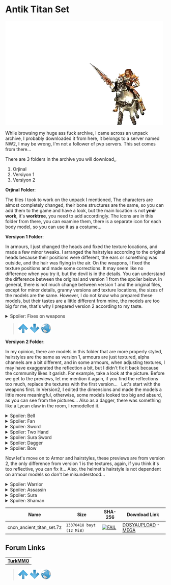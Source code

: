 # Antik Titan Set

![FAIL](/ASSETS/3D/30.gif)

While browsing my huge ass fuck archive, I came across an unpack archive, I probably downloaded it from here, it belongs to a server named NW2, I may be wrong, I'm not a follower of pvp servers.
This set comes from there...

There are 3 folders in the archive you will download,,

1. Orjinal
2. Versiyon 1
3. Versiyon 2

**Orjinal Folder**:

The files I took to work on the unpack I mentioned, The characters are almost completely changed, their bone structures are the same, so you can add them to the game and have a look, but the main location is not **ymir work**, it's **worktree**, you need to add accordingly. The icons are in this folder from there, you can examine them, there is a separate icon for each body model, so you can use it as a costume...

**Versiyon 1 Folder**:

In armours, I just changed the heads and fixed the texture locations, and made a few minor tweaks.
I arranged the hairstyles according to the original heads because their positions were different, the ears or something was outside, and the hair was flying in the air.​
On the weapons, I fixed the texture positions and made some corrections. It may seem like no difference when you try it, but the devil is in the details. You can understand the difference between the original and version 1 from the spoiler below. In general, there is not much change between version 1 and the original files, except for minor details, granny versions and texture locations, the sizes of the models are the same. However, I do not know who prepared these models, but their tastes are a little different from mine, the models are too big for me, that's why I prepared version 2 according to my taste.

<details>
  <summary>Spoiler: Fixes on weapons</summary>

[![FAIL](/ASSETS/3D/002_01.gif)](https://www.imagevisit.com/images/2021/02/20/Untitled-28.gif)
[![FAIL](/ASSETS/3D/002_02.gif)](https://www.imagevisit.com/images/2021/02/20/Untitled-29.gif)

Right one is version 1

</details>

> [![up](/ASSETS/up.png)](/TR/3D/001.md)  [![down](/ASSETS/down.png)](/TR/3D/003.md)  [![index](/ASSETS/index.png)](/README.md)

**Versiyon 2 Folder**:

In my opinion, there are models in this folder that are more properly styled, hairstyles are the same as version 1, armours are just textured, alpha channels are a bit different, and in some armours, when adjusting textures, I may have exaggerated the reflection a bit, but I didn't fix it back because the community likes it garish. For example, take a look at the picture. Before we get to the previews, let me mention it again, if you find the reflections too much, replace the textures with the first version...
​ ​
Let's start with the weapons first. In Version2, I edited the dimensions and made the models a little more meaningful, otherwise, some models looked too big and absurd, as you can see from the pictures... Also as a dagger, there was something like a Lycan claw in the room, I remodelled it.​

<details>
  <summary>Spoiler: Bell</summary>

[![FAIL](/ASSETS/3D/002_03.png)](https://www.imagevisit.com/images/2021/02/20/orginal_belll.png)
[![FAIL](/ASSETS/3D/002_04.png)](https://www.imagevisit.com/images/2021/02/20/versiyon2_belll.png)

</details>

<details>
  <summary>Spoiler: Fan</summary>

[![FAIL](/ASSETS/3D/002_05.png)](https://www.imagevisit.com/images/2021/02/20/orginal_fan.png)
[![FAIL](/ASSETS/3D/002_06.png)](https://www.imagevisit.com/images/2021/02/20/versiyon2_fan.png)

</details>

<details>
  <summary>Spoiler: Sword</summary>

[![FAIL](/ASSETS/3D/002_07.png)](https://www.imagevisit.com/images/2021/02/20/orginal_sword.png)
[![FAIL](/ASSETS/3D/002_08.png)](https://www.imagevisit.com/images/2021/02/20/versiyon2_sword.png)

</details>

<details>
  <summary>Spoiler: Two Hand</summary>

[![FAIL](/ASSETS/3D/002_09.png)](https://www.imagevisit.com/images/2021/02/20/orginal_twohand.png)
[![FAIL](/ASSETS/3D/002_10.png)](https://www.imagevisit.com/images/2021/02/20/versiyon2_twohand.png)

</details>

<details>
  <summary>Spoiler: Sura Sword</summary>

[![FAIL](/ASSETS/3D/002_11.png)](https://www.imagevisit.com/images/2021/02/20/orginal_ssword.png)
[![FAIL](/ASSETS/3D/002_12.png)](https://www.imagevisit.com/images/2021/02/20/versiyon2_ssword.png)

</details>

<details>
  <summary>Spoiler: Dagger</summary>

[![FAIL](/ASSETS/3D/002_13.png)](https://www.imagevisit.com/images/2021/02/20/orginal_dagger.png)
[![FAIL](/ASSETS/3D/002_14.png)](https://www.imagevisit.com/images/2021/02/20/versiyon2_dagger.png)

</details>

<details>
  <summary>Spoiler: Bow</summary>

[![FAIL](/ASSETS/3D/002_15.png)](https://www.imagevisit.com/images/2021/02/20/orginal_bow.png)
[![FAIL](/ASSETS/3D/002_16.png)](https://www.imagevisit.com/images/2021/02/20/versiyon2_bow.png)

</details>


Now let's move on to Armor and hairstyles, these previews are from version 2, the only difference from version 1 is the textures, again, if you think it's too reflective, you can fix it... Also, the helmet's hairstyle is not dependent on armour models so don't be misunderstood...


<details>
  <summary>Spoiler: Warrior</summary>

[![FAIL](/ASSETS/3D/002_17.gif)](https://www.imagevisit.com/images/2021/02/20/warrior_m.gif)
[![FAIL](/ASSETS/3D/002_18.gif)](https://www.imagevisit.com/images/2021/02/20/warrior_m_specular.gif)

[![FAIL](/ASSETS/3D/002_19.gif)](https://www.imagevisit.com/images/2021/02/20/warrior_f.gif)
[![FAIL](/ASSETS/3D/002_20.gif)](https://www.imagevisit.com/images/2021/02/20/warrior_f_specular.gif)

</details>

<details>
  <summary>Spoiler: Assassin</summary>

[![FAIL](/ASSETS/3D/002_21.gif)](https://www.imagevisit.com/images/2021/02/20/assassin_m.gif)
[![FAIL](/ASSETS/3D/002_22.gif)](https://www.imagevisit.com/images/2021/02/20/assassin_m_specular.gif)

[![FAIL](/ASSETS/3D/002_23.gif)](https://www.imagevisit.com/images/2021/02/20/assassin_f.gif)
[![FAIL](/ASSETS/3D/002_24.gif)](https://www.imagevisit.com/images/2021/02/20/assassin_f_specular.gif)

</details>

<details>
  <summary>Spoiler: Sura</summary>

[![FAIL](/ASSETS/3D/002_25.gif)](https://www.imagevisit.com/images/2021/02/20/sura_m.gif)
[![FAIL](/ASSETS/3D/002_26.gif)](https://www.imagevisit.com/images/2021/02/20/sura_m_specular.gif)

[![FAIL](/ASSETS/3D/002_27.gif)](https://www.imagevisit.com/images/2021/02/20/sura_f.gif)
[![FAIL](/ASSETS/3D/002_28.gif)](https://www.imagevisit.com/images/2021/02/20/sura_f_specular.gif)

</details>

<details>
  <summary>Spoiler: Shaman</summary>

[![FAIL](/ASSETS/3D/002_29.gif)](https://www.imagevisit.com/images/2021/02/20/shaman_m.gif)
[![FAIL](/ASSETS/3D/002_30.gif)](https://www.imagevisit.com/images/2021/02/20/shaman_m_specular.gif)

[![FAIL](/ASSETS/3D/002_31.gif)](https://www.imagevisit.com/images/2021/02/20/shaman_f.gif)
[![FAIL](/ASSETS/3D/002_32.gif)](https://www.imagevisit.com/images/2021/02/20/shaman_f_specular.gif)

</details>

| Name | Size | SHA-256 | Download Link |
| ---- | ----- | -- | ---- |
| cncn_ancient_titan_set.7z	| `13370418 bayt (12 MiB)` | [![FAIL](https://img.shields.io/static/v1?label=Virustotal&logo=virustotal&logoColor=black&labelColor=blue&message=109a9a64e6498a70e6a15ebec21fe5db63c7e72fc2a9d8def971e66b8f0a1412&color=9cf)](https://www.virustotal.com/gui/file/109a9a64e6498a70e6a15ebec21fe5db63c7e72fc2a9d8def971e66b8f0a1412?nocache=1) | [DOSYAUPLOAD](https://www.dosyaupload.com/2MKso/cncn_ancient_titan_set.7z) - [MEGA](https://mega.nz/file/pTpj2IYD#GxS1KagBUhlP-aOfoG8zMp6XgpM7zbqqf_ygJ0FYYEs)|


## Forum Links

| |
| - |
| [**TurkMMO**](https://forum.turkmmo.com/konu/3794517-antik-titan-set-4-karakter-silah-zirh-sac-stili-2-versiyon/)

> [![up](/ASSETS/up.png)](/EN/3D/001.md)  [![down](/ASSETS/down.png)](/EN/3D/003.md)  [![index](/ASSETS/index.png)](/README.md)